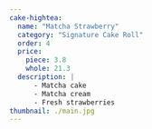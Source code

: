 ```yaml
---
cake-hightea:
  name: "Matcha Strawberry"
  category: "Signature Cake Roll"
  order: 4
  price:
    piece: 3.8
    whole: 21.3
  description: |
      - Matcha cake
      - Matcha cream
      - Fresh strawberries
thumbnail: ./main.jpg
---
```

